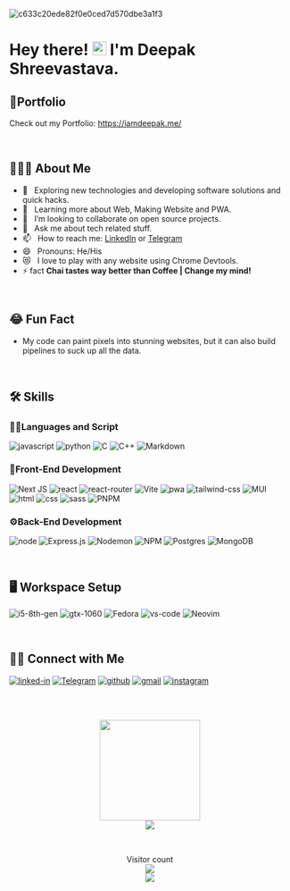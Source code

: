 ![c633c20ede82f0e0ced7d570dbe3a1f3](https://user-images.githubusercontent.com/70382532/138322189-2db8df52-9dcb-40a0-88a8-c365466bd33d.gif)

<h1> Hey there! <img src="https://media.giphy.com/media/hvRJCLFzcasrR4ia7z/giphy.gif" width="25px"> I'm Deepak Shreevastava.</h1>

## 📃Portfolio
Check out my Portfolio: https://iamdeepak.me/

</br>

## 👨🏻‍💻 About Me

- 🤔 &nbsp; Exploring new technologies and developing software solutions and quick hacks.
- 🌱 &nbsp; Learning more about Web, Making Website and PWA.
- 👯 &nbsp; I’m looking to collaborate on open source projects.
- 💬 &nbsp; Ask me about tech related stuff.
- 📫 &nbsp; How to reach me: [LinkedIn](https://www.linkedin.com/in/fullydeepak/) or [Telegram](https://telegram.me/fullydeepak)
- 😄 &nbsp; Pronouns: He/His
- 😻 &nbsp; I love to play with any website using Chrome Devtools.
- ⚡ fact **Chai tastes way better than Coffee | Change my mind!**

</br>

## 😂 Fun Fact

- My code can paint pixels into stunning websites, but it can also build pipelines to suck up all the data. ️

</br>

## 🛠️ Skills

### 👨‍💻Languages and Script

![javascript](https://img.shields.io/badge/JavaScript-323330?style=for-the-badge&logo=javascript&logoColor=F7DF1E)
![python](https://img.shields.io/badge/Python-3776AB?style=for-the-badge&logo=python&logoColor=white)
![C](https://img.shields.io/badge/c-%2300599C.svg?style=for-the-badge&logo=c&logoColor=white)
![C++](https://img.shields.io/badge/c++-%2300599C.svg?style=for-the-badge&logo=c%2B%2B&logoColor=white)
![Markdown](https://img.shields.io/badge/markdown-%23000000.svg?style=for-the-badge&logo=markdown&logoColor=white)

### 🎨Front-End Development

![Next JS](https://img.shields.io/badge/Next-black?style=for-the-badge&logo=next.js&logoColor=white)
![react](https://img.shields.io/badge/React-20232A?style=for-the-badge&logo=react&logoColor=61DAFB)
![react-router](https://img.shields.io/badge/React_Router-CA4245?style=for-the-badge&logo=react-router&logoColor=white)
![Vite](https://img.shields.io/badge/vite-%23646CFF.svg?style=for-the-badge&logo=vite&logoColor=white)
![pwa](https://img.shields.io/badge/Progressive_Web_App-4285F4?style=for-the-badge&logo=googlechrome&logoColor=white)
![tailwind-css](https://img.shields.io/badge/tailwind_css-06B6D4?style=for-the-badge&logo=tailwind-css&logoColor=white)
![MUI](https://img.shields.io/badge/MUI-%230081CB.svg?style=for-the-badge&logo=mui&logoColor=white)
![html](https://img.shields.io/badge/HTML5-E34F26?style=for-the-badge&logo=html5&logoColor=white)
![css](https://img.shields.io/badge/CSS3-1572B6?style=for-the-badge&logo=css3&logoColor=white)
![sass](https://img.shields.io/badge/SASS-CC6699?style=for-the-badge&logo=sass&logoColor=white)
![PNPM](https://img.shields.io/badge/pnpm-%234a4a4a.svg?style=for-the-badge&logo=pnpm&logoColor=f69220)

### ⚙️Back-End Development

![node](https://img.shields.io/badge/Node-20232A?style=for-the-badge&logo=node.js&logoColor=61DAFB)
![Express.js](https://img.shields.io/badge/express.js-%23404d59.svg?style=for-the-badge&logo=express&logoColor=%2361DAFB)
![Nodemon](https://img.shields.io/badge/NODEMON-%23323330.svg?style=for-the-badge&logo=nodemon&logoColor=%BBDEAD)
![NPM](https://img.shields.io/badge/NPM-%23CB3837.svg?style=for-the-badge&logo=npm&logoColor=white)
![Postgres](https://img.shields.io/badge/postgres-%23316192.svg?style=for-the-badge&logo=postgresql&logoColor=white)
![MongoDB](https://img.shields.io/badge/MongoDB-%234ea94b.svg?style=for-the-badge&logo=mongodb&logoColor=white)

<br/>

## 🖥️ Workspace Setup

![i5-8th-gen](https://img.shields.io/badge/Intel-Core_i5_8th-0071C5?style=for-the-badge&logo=intel&logoColor=white)
![gtx-1060](https://img.shields.io/badge/NVIDIA-GTX_1060-76B900?style=for-the-badge&logo=nvidia&logoColor=white)
![Fedora](https://img.shields.io/badge/Fedora-294172?style=for-the-badge&logo=fedora&logoColor=white)
![vs-code](https://img.shields.io/badge/VS_Code-007ACC?style=for-the-badge&logo=Visual-Studio-Code&logoColor=white)
![Neovim](https://img.shields.io/badge/NeoVim-%2357A143.svg?&style=for-the-badge&logo=neovim&logoColor=white)

</br>

## 🤝🏻 Connect with Me

[![linked-in](https://img.shields.io/badge/Linked_In-0077B5?style=for-the-badge&logo=LinkedIn&logoColor=white)](https://www.linkedin.com/in/fullydeepak/)
[![Telegram](https://img.shields.io/badge/Telegram-2CA5E0?style=for-the-badge&logo=telegram&logoColor=white)](https://www.telegram.me/fullydeepak/)
[![github](https://img.shields.io/badge/GitHub-000000?style=for-the-badge&logo=GitHub&logoColor=white)](https://github.com/fullydeepak)
[![gmail](https://img.shields.io/badge/Gmail-D14836?style=for-the-badge&logo=Gmail&logoColor=white)](mailto:dpkshreevastava@gmail.com)
[![instagram](https://img.shields.io/badge/Instagram-E4405F?style=for-the-badge&logo=instagram&logoColor=white)](https://www.instagram.com/fullydeepak/)

<br/>
<br/>
<p align="center">
    <a href="https://github.com/fullydeepak">
      <img height="180em" src="https://github-readme-stats.vercel.app/api?username=fullydeepak&show_icons=true&theme=tokyonight" /></br>
      <img  src="https://github-readme-stats.vercel.app/api/top-langs/?username=fullydeepak&theme=tokyonight" />
    </a>
</p>

<br/>

<p align="center"> 
  Visitor count<br>
  <img src="https://profile-counter.glitch.me/fullydeepak/count.svg" /><br/>
  <img src="https://github-readme-streak-stats.herokuapp.com/?user=fullydeepak&theme=dark"/>
</p>
